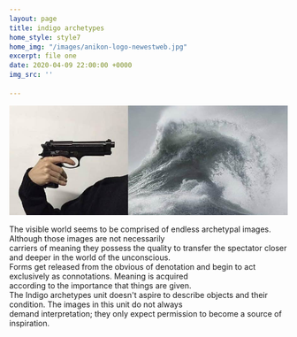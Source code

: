 ```yaml
---
layout: page
title: indigo archetypes
home_style: style7
home_img: "/images/anikon-logo-newestweb.jpg"
excerpt: file one
date: 2020-04-09 22:00:00 +0000
img_src: ''

---
```

![](/images/189389501_1498067003700012_4520216619615518720_o.jpg)

The visible world seems to be comprised of endless archetypal images. Although those images are not necessarily   
carriers of meaning they possess the quality to transfer the spectator closer and deeper in the world of the unconscious.  
Forms get released from the obvious of denotation and begin to act exclusively as connotations. Meaning is acquired   
according to the importance that things are given.  
The Indigo archetypes unit doesn't aspire to describe objects and their condition. The images in this unit do not always   
demand interpretation; they only expect permission to become a source of inspiration.